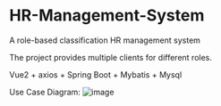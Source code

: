 # HR-Management-System

A role-based classification HR management system

The project provides multiple clients for different roles.

Vue2 + axios + Spring Boot + Mybatis + Mysql


Use Case Diagram:
![image](https://github.com/cys02/HR-Management-System/assets/115866262/01e9d8a0-0f30-4e52-86c3-f33826039ef3)
